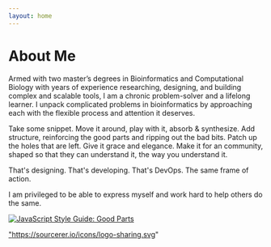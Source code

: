 ```yaml
---
layout: home
---
```


# About Me

Armed with two master’s degrees in Bioinformatics and Computational Biology with years of experience researching, designing, and building complex and scalable tools, I am a chronic problem-solver and a lifelong learner. I unpack complicated problems in bioinformatics by approaching each with the flexible process and attention it deserves.

Take some snippet. Move it around, play with it, absorb & synthesize. Add structure, reinforcing the good parts and ripping out the bad bits. Patch up the holes that are left. Give it grace and elegance. Make it for an community, shaped so that they can understand it, the way you understand it.

That's designing. That's developing. That's DevOps. The same frame of action.

I am privileged to be able to express myself and work hard to help others do the same.

[![JavaScript Style Guide: Good Parts](https://img.shields.io/badge/code%20style-goodparts-brightgreen.svg?style=flat)](https://github.com/dwyl/goodparts "JavaScript The Good Parts") 

<a href="https://sourcerer.io/kkapuria3">"https://sourcerer.io/icons/logo-sharing.svg"
